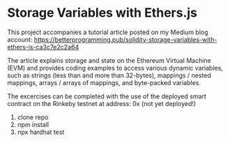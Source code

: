 # Storage Variables with Ethers.js

This project accompanies a tutorial article posted on my Medium blog account: https://betterprogramming.pub/solidity-storage-variables-with-ethers-js-ca3c7e2c2a64

The article explains storage and state on the Ethereum Virtual Machine (EVM) and provides coding examples to access various dynamic variables, such as strings (less than and more than 32-bytes), mappings / nested mappings, arrays / arrays of mappings, and byte-packed variables.

The excercises can be completed with the use of the deployed smart contract on the Rinkeby testnet at address: 0x (not yet deployed!)

1. clone repo
2. npm install
3. npx hardhat test
